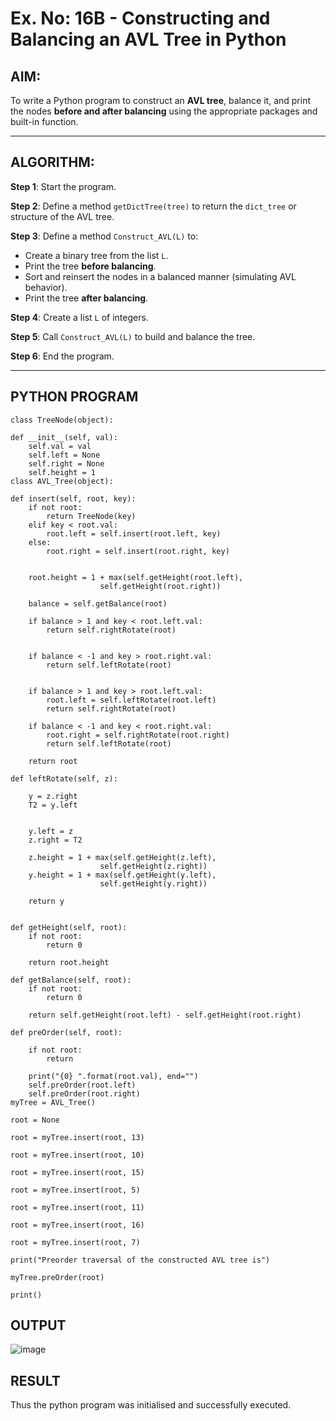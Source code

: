 # Ex. No: 16B - Constructing and Balancing an AVL Tree in Python

## AIM:
To write a Python program to construct an **AVL tree**, balance it, and print the nodes **before and after balancing** using the appropriate packages and built-in function.

---

## ALGORITHM:

**Step 1**: Start the program.

**Step 2**: Define a method `getDictTree(tree)` to return the `dict_tree` or structure of the AVL tree.

**Step 3**: Define a method `Construct_AVL(L)` to:
- Create a binary tree from the list `L`.
- Print the tree **before balancing**.
- Sort and reinsert the nodes in a balanced manner (simulating AVL behavior).
- Print the tree **after balancing**.

**Step 4**: Create a list `L` of integers.

**Step 5**: Call `Construct_AVL(L)` to build and balance the tree.

**Step 6**: End the program.

---

## PYTHON PROGRAM
```
class TreeNode(object):

def __init__(self, val):
	self.val = val
	self.left = None
	self.right = None
	self.height = 1
class AVL_Tree(object):

def insert(self, root, key):
	if not root:
		return TreeNode(key)
	elif key < root.val:
		root.left = self.insert(root.left, key)
	else:
		root.right = self.insert(root.right, key)


	root.height = 1 + max(self.getHeight(root.left),
					self.getHeight(root.right))

	balance = self.getBalance(root)

	if balance > 1 and key < root.left.val:
		return self.rightRotate(root)


	if balance < -1 and key > root.right.val:
		return self.leftRotate(root)

	
	if balance > 1 and key > root.left.val:
		root.left = self.leftRotate(root.left)
		return self.rightRotate(root)

	if balance < -1 and key < root.right.val:
		root.right = self.rightRotate(root.right)
		return self.leftRotate(root)

	return root

def leftRotate(self, z):

	y = z.right
	T2 = y.left


	y.left = z
	z.right = T2

	z.height = 1 + max(self.getHeight(z.left),
					self.getHeight(z.right))
	y.height = 1 + max(self.getHeight(y.left),
					self.getHeight(y.right))

	return y


def getHeight(self, root):
	if not root:
		return 0

	return root.height

def getBalance(self, root):
	if not root:
		return 0

	return self.getHeight(root.left) - self.getHeight(root.right)

def preOrder(self, root):

	if not root:
		return

	print("{0} ".format(root.val), end="")
	self.preOrder(root.left)
	self.preOrder(root.right)
myTree = AVL_Tree()

root = None

root = myTree.insert(root, 13)

root = myTree.insert(root, 10)

root = myTree.insert(root, 15)

root = myTree.insert(root, 5)

root = myTree.insert(root, 11)

root = myTree.insert(root, 16)

root = myTree.insert(root, 7)

print("Preorder traversal of the constructed AVL tree is")

myTree.preOrder(root)

print()
```

## OUTPUT
![image](https://github.com/user-attachments/assets/d7cf0f20-8e4b-445f-96b3-4c0748c93b93)


## RESULT
Thus the python program was initialised and successfully executed.
